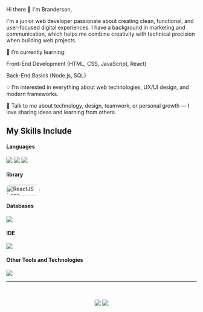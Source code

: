 Hi there 👋 I'm Branderson,

I'm a junior web developer passionate about creating clean, functional, and user-focused digital experiences.
I have a background in marketing and communication, which helps me combine creativity with technical precision when building web projects.

🔭 I’m currently learning:

Front-End Development (HTML, CSS, JavaScript, React)

Back-End Basics (Node.js, SQL)

💡 I’m interested in everything about web technologies, UX/UI design, and modern frameworks.

💬 Talk to me about technology, design, teamwork, or personal growth — I love sharing ideas and learning from others.
## My Skills Include

<h4> Languages </h4>
<span> 
  <img src="https://img.shields.io/badge/HTML5-E34F26?style=for-the-badge&logo=html5&logoColor=white">
  <img src="https://img.shields.io/badge/CSS3-1572B6?style=for-the-badge&logo=css3&logoColor=white">
  <img src="https://img.shields.io/badge/JavaScript-F7DF1E?style=for-the-badge&logo=javascript&logoColor=black">

</span>

<h4> library </h4>
<span>
<img src="https://www.nexoid.com/technology/reactjs/react_js_logo.webp" alt="ReactJS Logo" style="border-radius:12px; width:88.25px; height:28px;">
</span>

<h4> Databases </h4>
<span>
  <img src="https://img.shields.io/badge/MySQL-00000F?style=for-the-badge&logo=mysql&logoColor=white">
</span>

<h4> IDE </h4>
<span>
<img src="https://img.shields.io/badge/Visual_Studio_Code-0078D4?style=for-the-badge&logo=visual%20studio%20code&logoColor=white">


<h4> Other Tools and Technologies </h4>
<span>
  <img src="https://img.shields.io/badge/Git-F05032?style=for-the-badge&logo=git&logoColor=white">

</span>




    

<hr>
<p align="center">

   <br>
<br>	
<a target="_blank" href="https://www.linkedin.com/in/birunthaban-sarventhiran/"><img src="https://img.shields.io/badge/-LinkedIn-0077B5?style=for-the-badge&logo=Linkedin&logoColor=white"></img></a>
<a target="_blank" href="mailto:sbirunthaban007@gmail.com"><img src="https://img.shields.io/badge/-Gmail-D14836?style=for-the-badge&logo=Gmail&logoColor=white"></img></a>
<br>
</p>
